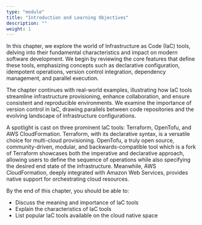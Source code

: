 ```yaml
---
type: "module"
title: "Introduction and Learning Objectives"
description: ""
weight: 1
---
```

In this chapter, we explore the world of Infrastructure as Code (IaC) tools, delving into their fundamental characteristics and impact on modern software development. We begin by reviewing the core features that define these tools, emphasizing concepts such as declarative configuration, idempotent operations, version control integration, dependency management, and parallel execution.

The chapter continues with real-world examples, illustrating how IaC tools streamline infrastructure provisioning, enhance collaboration, and ensure consistent and reproducible environments. We examine the importance of version control in IaC, drawing parallels between code repositories and the evolving landscape of infrastructure configurations.

A spotlight is cast on three prominent IaC tools: Terraform, OpenTofu, and AWS CloudFormation. Terraform, with its declarative syntax, is a versatile choice for multi-cloud provisioning. OpenTofu, a truly open source, community-driven, modular, and backwards-compatible tool which is a fork of Terraform showcases both the imperative and declarative approach, allowing users to define the sequence of operations while also specifying the desired end state of the infrastructure. Meanwhile, AWS CloudFormation, deeply integrated with Amazon Web Services, provides native support for orchestrating cloud resources.

By the end of this chapter, you should be able to:

- Discuss the meaning and importance of IaC tools
- Explain the characteristics of IaC tools
- List popular IaC tools available on the cloud native space